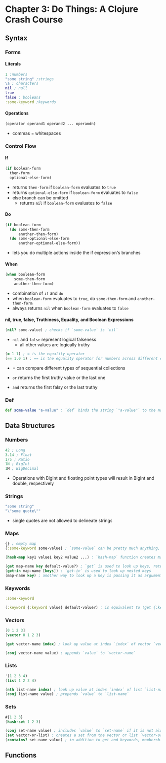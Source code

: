 # Chapter 3: Do Things: A Clojure Crash Course

## Syntax

### Forms

#### Literals

```clojure
1 ;numbers
"some string" ;strings
\a ; characters
nil ; null
true
false ; booleans
:some-keyword ;keywords
```

#### Operations

```clojure
(operator operand1 operand2 ... operandn)
```

* commas = whitespaces

### Control Flow

#### If

```clojure
(if boolean-form
  then-form
  optional-else-form)
```

* returns `then-form` if `boolean-form` evaluates to `true`
* returns `optional-else-form` if `boolean-form` evaluates to `false`
* else branch can be omitted
    * returns `nil` if `boolean-form` evaluates to `false`
    
#### Do

```clojure
(if boolean-form
  (do some-then-form
      another-then-form)
  (do some-optional-else-form
      another-optional-else-form))
```

* lets you do multiple actions inside the if expression's branches

#### When

```clojure
(when boolean-form
    some-then-form
    another-then-form)
```

* combination of `if` and `do`
* when `boolean-form` evaluates to `true`, do `some-then-form` and `another-then-form`
* always returns `nil` when `boolean-form` evaluates to `false`

#### nil, true, false, Truthiness, Equality, and Boolean Expressions

```clojure
(nil? some-value) ; checks if `some-value` is `nil`
```

* `nil` and `false` represent logical falseness
    * all other values are logically truthy
    
```clojure
(= 1 1) ; = is the equality operator
(== 1.0 1) ; == is the equality operator for numbers across different categories
```

* = can compare different types of sequential collections

* `or` returns the first truthy value or the last one
* `and` returns the first falsy or the last truthy 

### Def

```clojure
def some-value "a-value" ; `def` binds the string `"a-value"` to the name `some-value`
```

## Data Structures

### Numbers

```clojure
42 ; Long
3.14 ; Float
1/5 ; Ratio
1N ; BigInt
1M ; BigDecimal
```

* Operations with BigInt and floating point types will result in BigInt and double, respectively

### Strings

```clojure
"some string"
"\"some quote\""
```

* single quotes are not allowed to delineate strings

### Maps

```clojure
{} ; empty map
{:some-keyword some-value} ; `some-value` can be pretty much anything, a number, a function, a string, a map, ...

(hash-map key1 value1 key2 value2 ...) ; `hash-map` function creates maps

(get map-name key default-value?) ; `get` is used to look up keys, returns `nil` (or `default-value` when supplied) if `key` is not present in `map-name`
(get-in map-name [keys]) ; `get-in` is used to look up nested keys
(map-name key) ; another way to look up a key is passing it as argument to the map
```

### Keywords

```clojure
:some-keyword

(:keyword {:keyword value} default-value?) ; is equivalent to (get {:keyword value} :keyword default-value?)
```

### Vectors

```clojure
[0 1 2 3]
(vector 0 1 2 3)

(get vector-name index) ; look up value at index `index` of vector `vector-name`

(conj vector-name value) ; appends `value` to `vector-name`
```

### Lists

```clojure
'(1 2 3 4)
(list 1 2 3 4)

(nth list-name index) ; look up value at index `index` of list `list-name`, it is slower than `get` on vectors
(conj list-name value) ; prepends `value` to `list-name`
```

### Sets

```clojure
#{1 2 3}
(hash-set 1 2 3)

(conj set-name value) ; includes `value` to `set-name` if it is not already there
(set vector-or-list) ; creates a set from the vector or list `vector-or-list`
(contains? set-name value) ; in addition to get and keywords, membership within a set can be checked with the `contains` function
```

## Functions